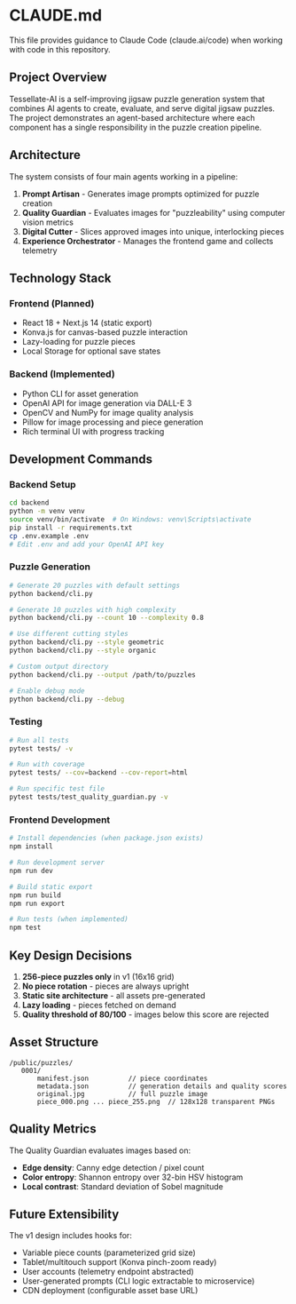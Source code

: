 # CLAUDE.md

This file provides guidance to Claude Code (claude.ai/code) when working with code in this repository.

## Project Overview

Tessellate-AI is a self-improving jigsaw puzzle generation system that combines AI agents to create, evaluate, and serve digital jigsaw puzzles. The project demonstrates an agent-based architecture where each component has a single responsibility in the puzzle creation pipeline.

## Architecture

The system consists of four main agents working in a pipeline:

1. **Prompt Artisan** - Generates image prompts optimized for puzzle creation
2. **Quality Guardian** - Evaluates images for "puzzleability" using computer vision metrics
3. **Digital Cutter** - Slices approved images into unique, interlocking pieces
4. **Experience Orchestrator** - Manages the frontend game and collects telemetry

## Technology Stack

### Frontend (Planned)
- React 18 + Next.js 14 (static export)
- Konva.js for canvas-based puzzle interaction
- Lazy-loading for puzzle pieces
- Local Storage for optional save states

### Backend (Implemented)
- Python CLI for asset generation
- OpenAI API for image generation via DALL-E 3
- OpenCV and NumPy for image quality analysis
- Pillow for image processing and piece generation
- Rich terminal UI with progress tracking

## Development Commands

### Backend Setup
```bash
cd backend
python -m venv venv
source venv/bin/activate  # On Windows: venv\Scripts\activate
pip install -r requirements.txt
cp .env.example .env
# Edit .env and add your OpenAI API key
```

### Puzzle Generation
```bash
# Generate 20 puzzles with default settings
python backend/cli.py

# Generate 10 puzzles with high complexity
python backend/cli.py --count 10 --complexity 0.8

# Use different cutting styles
python backend/cli.py --style geometric
python backend/cli.py --style organic

# Custom output directory
python backend/cli.py --output /path/to/puzzles

# Enable debug mode
python backend/cli.py --debug
```

### Testing
```bash
# Run all tests
pytest tests/ -v

# Run with coverage
pytest tests/ --cov=backend --cov-report=html

# Run specific test file
pytest tests/test_quality_guardian.py -v
```

### Frontend Development
```bash
# Install dependencies (when package.json exists)
npm install

# Run development server
npm run dev

# Build static export
npm run build
npm run export

# Run tests (when implemented)
npm test
```

## Key Design Decisions

1. **256-piece puzzles only** in v1 (16x16 grid)
2. **No piece rotation** - pieces are always upright
3. **Static site architecture** - all assets pre-generated
4. **Lazy loading** - pieces fetched on demand
5. **Quality threshold of 80/100** - images below this score are rejected

## Asset Structure

```
/public/puzzles/
   0001/
       manifest.json          // piece coordinates
       metadata.json          // generation details and quality scores
       original.jpg           // full puzzle image
       piece_000.png ... piece_255.png  // 128x128 transparent PNGs
```

## Quality Metrics

The Quality Guardian evaluates images based on:
- **Edge density**: Canny edge detection / pixel count
- **Color entropy**: Shannon entropy over 32-bin HSV histogram  
- **Local contrast**: Standard deviation of Sobel magnitude

## Future Extensibility

The v1 design includes hooks for:
- Variable piece counts (parameterized grid size)
- Tablet/multitouch support (Konva pinch-zoom ready)
- User accounts (telemetry endpoint abstracted)
- User-generated prompts (CLI logic extractable to microservice)
- CDN deployment (configurable asset base URL)